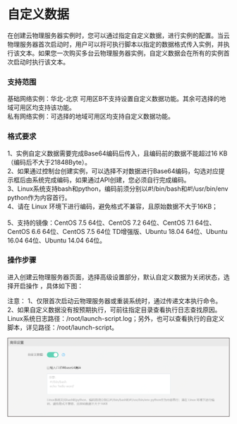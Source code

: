 # 自定义数据

在创建云物理服务器实例时，您可以通过指定自定义数据，进行实例的配置。当云物理服务器首次启动时，用户可以将可执行脚本以指定的数据格式传入实例，并执行该文本。如果您一次购买多台云物理服务器实例，自定义数据会在所有的实例首次启动时执行该文本。

### 支持范围

基础网络实例：华北-北京 可用区B不支持设置自定义数据功能。其余可选择的地域可用区均支持该功能。<br/>
私有网络实例：可选择的地域可用区均支持自定义数据功能。

### 格式要求

1、实例自定义数据需要完成Base64编码后传入，且编码前的数据不能超过16 KB（编码后不大于21848Byte）。<br/>
2、如果通过控制台创建实例，可以选择不对数据进行Base64编码，勾选对应提示框后由系统完成编码，如果通过API创建，您必须自行完成编码。<br/>
3、Linux系统支持bash和python，编码前须分别以#!/bin/bash和#!/usr/bin/env python作为内容首行。<br/>
4、请在 Linux 环境下进行编码，避免格式不兼容，且原始数据不大于16KB；<br/><br/>
5、支持的镜像：CentOS 7.5 64位、CentOS 7.2 64位、CentOS 7.1 64位、CentOS 6.6 64位、CentOS 7.5 64位 TD增强版、Ubuntu 18.04 64位、Ubuntu 16.04 64位、Ubuntu 14.04 64位。<br/>

### 操作步骤
进入创建云物理服务器页面，选择高级设置部分，默认自定义数据为关闭状态，选择开启操作 ，具体如下图：<br/>

注意：
1、仅限首次启动云物理服务器或重装系统时，通过传递文本执行命令。<br/>
2、如果自定义数据没有按预期执行，可前往指定目录查看执行日志查找原因。Linux系统日志路径：/root/launch-script.log；另外，也可以查看执行的自定义脚本，详见路径：/root/launch-script。

![创建自定义数据](../../Image/user-data.png)



